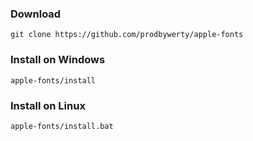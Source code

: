 ### Download
```
git clone https://github.com/prodbywerty/apple-fonts
```
### Install on Windows
```
apple-fonts/install
```
### Install on Linux
```
apple-fonts/install.bat
```
